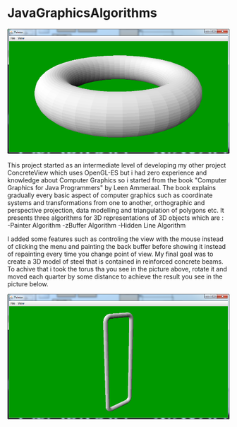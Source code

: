 # JavaGraphicsAlgorithms

![alt text](https://github.com/k1s4g4/JavaGraphicsAlgorithms/blob/master/pics/painter.png)

  This project started as an intermediate level of developing my other project ConcreteView which uses OpenGL-ES but i had zero experience and knowledge about Computer Graphics so i started from the book "Computer Graphics for Java Programmers" by Leen Ammeraal. The book explains gradually every basic aspect of computer graphics such as coordinate systems and transformations from one to another, orthographic and perspective projection, data modelling and triangulation of polygons etc. It presents three algorithms for 3D representations of 3D objects which are :  
                              -Painter Algorithm
                              -zBuffer Algorithm
                              -Hidden Line Algorithm

I added some features such as controling the view with the mouse instead of clicking the menu and painting the back buffer before showing it instead of repainting every time you change point of view. My final goal was to create a 3D model of steel that is contained in reinforced concrete beams. To achive that i took the torus tha you see in the picture above, rotate it and moved each quarter by some distance to achieve the result you see in the picture below.

![alt text](https://github.com/k1s4g4/JavaGraphicsAlgorithms/blob/master/pics/steel.png)



